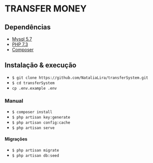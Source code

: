 # TRANSFER MONEY

## Dependências
* [Mysql 5.7](https://dev.mysql.com/downloads/mysql/5.7.html)
* [PHP 7.3](https://www.php.net/downloads.php)
* [Composer](https://getcomposer.org/download/)

## Instalação & execução

* `$ git clone https://github.com/NataliaLira/transferSystem.git`
* `$ cd transferSystem` 
* `cp .env.example .env`

### Manual

* `$ composer install`
* `$ php artisan key:generate`
* `$ php artisan config:cache`
* `$ php artisan serve`

#### Migrações

* `$ php artisan migrate`
* `$ php artisan db:seed`
